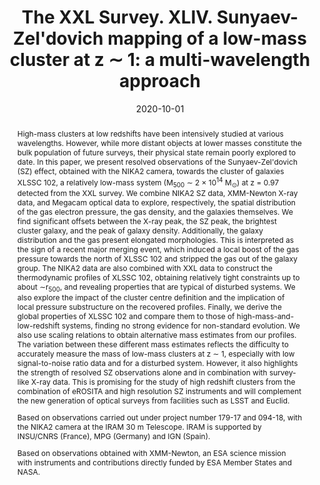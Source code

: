 ---
title: "The XXL Survey. XLIV. Sunyaev-Zel'dovich mapping of a low-mass cluster at z ∼ 1: a multi-wavelength approach"
collection: "publications"
category: "co_papers"
permalink: /publications/2020A&A642A126R
link: https://ui.adsabs.harvard.edu/abs/2020A&A...642A.126R/abstract
date: 2020-10-01
venue: "Astronomy and Astrophysics"
citation: "Ricci, M., Adam, R., Eckert, D., et al. (2020), Astronomy and Astrophysics, 642, A126."
abstract: "High-mass clusters at low redshifts have been intensively studied at various wavelengths. However, while more distant objects at lower masses constitute the bulk population of future surveys, their physical state remain poorly explored to date. In this paper, we present resolved observations of the Sunyaev-Zel'dovich (SZ) effect, obtained with the NIKA2 camera, towards the cluster of galaxies XLSSC 102, a relatively low-mass system (M<SUB>500</SUB> ∼ 2 × 10<SUP>14</SUP> M<SUB>⊙</SUB>) at z = 0.97 detected from the XXL survey. We combine NIKA2 SZ data, XMM-Newton X-ray data, and Megacam optical data to explore, respectively, the spatial distribution of the gas electron pressure, the gas density, and the galaxies themselves. We find significant offsets between the X-ray peak, the SZ peak, the brightest cluster galaxy, and the peak of galaxy density. Additionally, the galaxy distribution and the gas present elongated morphologies. This is interpreted as the sign of a recent major merging event, which induced a local boost of the gas pressure towards the north of XLSSC 102 and stripped the gas out of the galaxy group. The NIKA2 data are also combined with XXL data to construct the thermodynamic profiles of XLSSC 102, obtaining relatively tight constraints up to about ∼r<SUB>500</SUB>, and revealing properties that are typical of disturbed systems. We also explore the impact of the cluster centre definition and the implication of local pressure substructure on the recovered profiles. Finally, we derive the global properties of XLSSC 102 and compare them to those of high-mass-and-low-redshift systems, finding no strong evidence for non-standard evolution. We also use scaling relations to obtain alternative mass estimates from our profiles. The variation between these different mass estimates reflects the difficulty to accurately measure the mass of low-mass clusters at z ∼ 1, especially with low signal-to-noise ratio data and for a disturbed system. However, it also highlights the strength of resolved SZ observations alone and in combination with survey-like X-ray data. This is promising for the study of high redshift clusters from the combination of eROSITA and high resolution SZ instruments and will complement the new generation of optical surveys from facilities such as LSST and Euclid. <P />Based on observations carried out under project number 179-17 and 094-18, with the NIKA2 camera at the IRAM 30 m Telescope. IRAM is supported by INSU/CNRS (France), MPG (Germany) and IGN (Spain). <P />Based on observations obtained with XMM-Newton, an ESA science mission with instruments and contributions directly funded by ESA Member States and NASA."
---